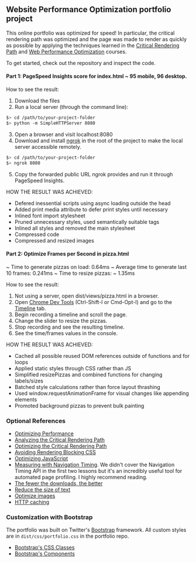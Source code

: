 ## Website Performance Optimization portfolio project

This online portfolio was optimized for speed! In particular, the critical rendering path was optimized and the page was made to render as quickly as possible by applying the techniques learned in the [Critical Rendering Path](https://www.udacity.com/course/ud884) and [Web Performance Optimization](https://www.udacity.com/course/ud860) courses.

To get started, check out the repository and inspect the code.

#### Part 1: PageSpeed Insights score for index.html ~ 95 mobile, 96 desktop.

How to see the result:

1. Download the files
2. Run a local server (through the command line):

  ```bash
  $> cd /path/to/your-project-folder
  $> python -m SimpleHTTPServer 8080
  ```

3. Open a browser and visit localhost:8080
4. Download and install [ngrok](https://ngrok.com/) in the root of the project to make the local server accessible remotely.

  ``` bash
  $> cd /path/to/your-project-folder
  $> ngrok 8080
  ```

5. Copy the forwarded public URL ngrok provides and run it through PageSpeed Insights.

HOW THE RESULT WAS ACHIEVED:

- Defered inessential scripts using async loading outside the head
- Added print media attribute to defer print styles until necessary
- Inlined font import stylesheet
- Pruned unnecessary styles, used semantically suitable tags
- Inlined all styles and removed the main stylesheet
- Compressed code
- Compressed and resized images


#### Part 2: Optimize Frames per Second in pizza.html
~ Time to generate pizzas on load: 0.64ms
~ Average time to generate last 10 frames: 0.241ms
~ Time to resize pizzas: ~ 1.35ms

How to see the result:

1. Not using a server, open dist/views/pizza.html in a browser.
2. Open [Chrome Dev Tools](https://developer.chrome.com/devtools) (Ctrl-Shift-I or Cmd-Opt-I) and go to the [Timeline](https://developer.chrome.com/devtools/docs/timeline) tab.
3. Begin recording a timeline and scroll the page.
4. Change the slider to resize the pizzas.
5. Stop recording and see the resulting timeline.
6. See the time/frames values in the console.

HOW THE RESULT WAS ACHIEVED:

- Cached all possible reused DOM references outside of functions and for loops
- Applied static styles through CSS rather than JS
- Simplified resizePizzas and combined functions for changing labels/sizes
- Batched style calculations rather than force layout thrashing
- Used window.requestAnimationFrame for visual changes like appending elements
- Promoted background pizzas to prevent bulk painting


### Optional References
* [Optimizing Performance](https://developers.google.com/web/fundamentals/performance/ "web performance")
* [Analyzing the Critical Rendering Path](https://developers.google.com/web/fundamentals/performance/critical-rendering-path/analyzing-crp.html "analyzing crp")
* [Optimizing the Critical Rendering Path](https://developers.google.com/web/fundamentals/performance/critical-rendering-path/optimizing-critical-rendering-path.html "optimize the crp!")
* [Avoiding Rendering Blocking CSS](https://developers.google.com/web/fundamentals/performance/critical-rendering-path/render-blocking-css.html "render blocking css")
* [Optimizing JavaScript](https://developers.google.com/web/fundamentals/performance/critical-rendering-path/adding-interactivity-with-javascript.html "javascript")
* [Measuring with Navigation Timing](https://developers.google.com/web/fundamentals/performance/critical-rendering-path/measure-crp.html "nav timing api"). We didn't cover the Navigation Timing API in the first two lessons but it's an incredibly useful tool for automated page profiling. I highly recommend reading.
* <a href="https://developers.google.com/web/fundamentals/performance/optimizing-content-efficiency/eliminate-downloads.html">The fewer the downloads, the better</a>
* <a href="https://developers.google.com/web/fundamentals/performance/optimizing-content-efficiency/optimize-encoding-and-transfer.html">Reduce the size of text</a>
* <a href="https://developers.google.com/web/fundamentals/performance/optimizing-content-efficiency/image-optimization.html">Optimize images</a>
* <a href="https://developers.google.com/web/fundamentals/performance/optimizing-content-efficiency/http-caching.html">HTTP caching</a>

### Customization with Bootstrap
The portfolio was built on Twitter's <a href="http://getbootstrap.com/">Bootstrap</a> framework. All custom styles are in `dist/css/portfolio.css` in the portfolio repo.

* <a href="http://getbootstrap.com/css/">Bootstrap's CSS Classes</a>
* <a href="http://getbootstrap.com/components/">Bootstrap's Components</a>
